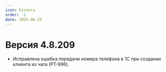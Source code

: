 ```yaml
---
icon: history
order: -1
date: 2025-06-25
---
```

# Версия 4.8.209

- Исправлена ошибка передачи номера телефона в 1С при создании клиента из чата (PT-996).